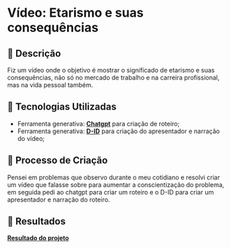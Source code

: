 # Vídeo: Etarismo e suas consequências
## 📒 Descrição

Fiz um vídeo onde o objetivo é mostrar o significado de etarismo e suas consequências, não só no mercado de trabalho e na carreira profissional, mas na vida pessoal também.

## 🤖 Tecnologias Utilizadas

- Ferramenta generativa: **[Chatgpt](https://chat.openai.com)** para criação de roteiro;
- Ferramenta generativa: **[D-ID](https://www.d-id.com)** para criação do apresentador e narração do vídeo;

## 🧐 Processo de Criação
Pensei em problemas que observo durante o meu cotidiano e resolvi criar um vídeo que falasse sobre para aumentar a conscientização do problema, em seguida pedi ao chatgpt para criar um roteiro e o D-ID para criar um apresentador e narração do roteiro.

## 🚀 Resultados
**[Resultado do projeto](https://youtube.com/shorts/t9wj5_Zkhck?feature=share)**
